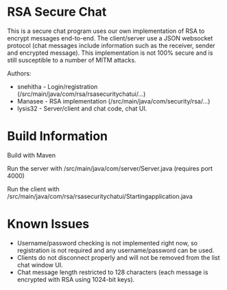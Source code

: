 # RSA Secure Chat
This is a secure chat program uses our own implementation of RSA to encrypt messages end-to-end. The client/server use a JSON websocket protocol (chat messages include information such as the receiver, sender and encrypted message). This implementation is not 100% secure and is still susceptible to a number of MITM attacks.

Authors:
- snehitha - Login/registration (/src/main/java/com/rsa/rsasecuritychatui/...)
- Manasee - RSA implementation (/src/main/java/com/security/rsa/...)
- lysis32 - Server/client and chat code, chat UI.

# Build Information
Build with Maven

Run the server with /src/main/java/com/server/Server.java (requires port 4000)

Run the client with /src/main/java/com/rsa/rsasecuritychatui/Startingapplication.java

# Known Issues
- Username/password checking is not implemented right now, so registration is not required and any username/password can be used.
- Clients do not disconnect properly and will not be removed from the list chat window UI.
- Chat message length restricted to 128 characters (each message is encrypted with RSA using 1024-bit keys).
